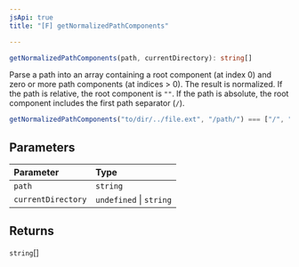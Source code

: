 ```yaml
---
jsApi: true
title: "[F] getNormalizedPathComponents"

---
```

```ts
getNormalizedPathComponents(path, currentDirectory): string[]
```

Parse a path into an array containing a root component (at index 0) and zero or more path
components (at indices > 0). The result is normalized.
If the path is relative, the root component is `""`.
If the path is absolute, the root component includes the first path separator (`/`).

```ts
getNormalizedPathComponents("to/dir/../file.ext", "/path/") === ["/", "path", "to", "file.ext"]
```

## Parameters

| Parameter | Type |
| :------ | :------ |
| `path` | `string` |
| `currentDirectory` | `undefined` \| `string` |

## Returns

`string`[]
